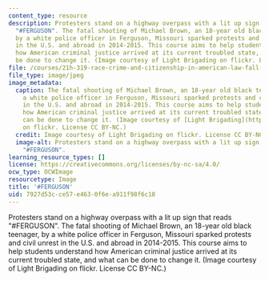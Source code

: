 ```yaml
---
content_type: resource
description: Protesters stand on a highway overpass with a lit up sign that reads
  "#FERGUSON". The fatal shooting of Michael Brown, an 18-year old black teenager,
  by a white police officer in Ferguson, Missouri sparked protests and civil unrest
  in the U.S. and abroad in 2014-2015. This course aims to help students understand
  how American criminal justice arrived at its current troubled state, and what can
  be done to change it. (Image courtesy of Light Brigading on flickr. License CC BY-NC.)
file: /courses/21h-319-race-crime-and-citizenship-in-american-law-fall-2014/7927d53cce57e4630f6ea911f98f6c18_21h-319f14.jpg
file_type: image/jpeg
image_metadata:
  caption: The fatal shooting of Michael Brown, an 18-year old black teenager, by
    a white police officer in Ferguson, Missouri sparked protests and civil unrest
    in the U.S. and abroad in 2014-2015. This course aims to help students understand
    how American criminal justice arrived at its current troubled state, and what
    can be done to change it. (Image courtesy of [Light Brigading](https://flic.kr/p/oGHJuN)
    on flickr. License CC BY-NC.)
  credit: Image courtesy of Light Brigading on flickr. License CC BY-NC.
  image-alt: Protesters stand on a highway overpass with a lit up sign that reads
    "#FERGUSON".
learning_resource_types: []
license: https://creativecommons.org/licenses/by-nc-sa/4.0/
ocw_type: OCWImage
resourcetype: Image
title: '#FERGUSON'
uid: 7927d53c-ce57-e463-0f6e-a911f98f6c18
---
```

Protesters stand on a highway overpass with a lit up sign that reads "#FERGUSON". The fatal shooting of Michael Brown, an 18-year old black teenager, by a white police officer in Ferguson, Missouri sparked protests and civil unrest in the U.S. and abroad in 2014-2015. This course aims to help students understand how American criminal justice arrived at its current troubled state, and what can be done to change it. (Image courtesy of Light Brigading on flickr. License CC BY-NC.)